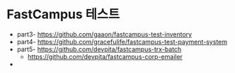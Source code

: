 # FastCampus 테스트



* part3- https://github.com/gaaon/fastcampus-test-inventory
* part4- https://github.com/gracefulife/fastcampus-test-payment-system
* part5- https://github.com/devpita/fastcampus-trx-batch
  * https://github.com/devpita/fastcampus-corp-emailer
* 
